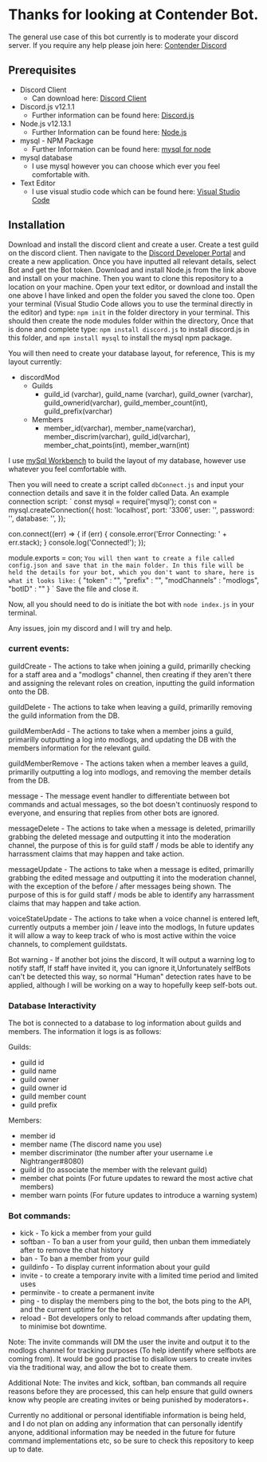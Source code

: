 # Thanks for looking at Contender Bot.
The general use case of this bot currently is to moderate your discord server. If you require any help please join here:
[Contender Discord](https://discord.gg/hyFApCR)

## Prerequisites
* Discord Client
  * Can download here: [Discord Client](https://discordapp.com/)
* Discord.js v12.1.1
  * Further information can be found here: [Discord.js](https://discord.js.org/#/)
* Node.js v12.13.1
  * Further Information can be found here: [Node.js](https://nodejs.org/en/)
* mysql - NPM Package
  * Further Information can be found here: [mysql for node](https://www.npmjs.com/package/mysql)
* mysql database
  * I use mysql however you can choose which ever you feel comfortable with.
* Text Editor
  * I use visual studio code which can be found here: [Visual Studio Code](https://code.visualstudio.com/)

## Installation
Download and install the discord client and create a user.
Create a test guild on the discord client.
Then navigate to the [Discord Developer Portal](https://discordapp.com/developers/applications) and create a new application.
Once you have inputted all relevant details, select Bot and get the Bot token.
Download and install Node.js from the link above and install on your machine.
Then you want to clone this repository to a location on your machine.
Open your text editor, or download and install the one above I have linked and open the folder you saved the clone too.
Open your terminal (Visual Studio Code allows you to use the terminal directly in the editor) and type:
`npm init` in the folder directory in your terminal.
This should then create the node modules folder within the directory, Once that is done and complete type:
`npm install discord.js` to install discord.js in this folder, and `npm install mysql` to install the mysql npm package.

You will then need to create your database layout, for reference, This is my layout currently:
- discordMod
  - Guilds
    - guild_id (varchar), guild_name (varchar), guild_owner (varchar), guild_ownerid(varchar), guild_member_count(int), guild_prefix(varchar)
  - Members
    - member_id(varchar), member_name(varchar), member_discrim(varchar), guild_id(varchar), member_chat_points(int), member_warn(int)

I use [mySql Workbench](https://www.mysql.com/products/workbench/) to build the layout of my database, however use whatever you feel comfortable with.

Then you will need to create a script called `dbConnect.js` and input your connection details and save it in the folder called Data.
An example connection script:
`
const mysql = require('mysql');
const con = mysql.createConnection({
  host: 'localhost',
  port: '3306',
  user: '<username>',
  password: '<password>',
  database: '<databaseName>',
});

con.connect((err) => {
  if (err) {
    console.error('Error Connecting: ' + err.stack);
  }
  console.log('Connected!');
});

module.exports = con;
`
You will then want to create a file called config.json and save that in the main folder. In this file will be held the details for your bot, which you don't want to share, here is what it looks like:
`
{
    "token" : "<Your bot token>",
    "prefix" : "<your prefix>",
    "modChannels" : "modlogs",
    "botID" : "<your bots ID>"
}
`
Save the file and close it.

Now, all you should need to do is initiate the bot with `node index.js` in your terminal.

Any issues, join my discord and I will try and help.

### current events:

guildCreate - The actions to take when joining a guild, primarilly checking for a staff area and a "modlogs" channel, 
then creating if they aren't there and assigning the relevant roles on creation, inputting the guild information onto the DB.

guildDelete - The actions to take when leaving a guild, primarilly removing the guild information from the DB.

guildMemberAdd - The actions to take when a member joins a guild, primarilly outputting a log into modlogs, and updating the DB with
the members information for the relevant guild.

guildMemberRemove - The actions taken when a member leaves a guild, primarilly outputting a log into modlogs, and removing the member
details from the DB.

message - The message event handler to differentiate between bot commands and actual messages, so the bot doesn't continuosly respond to
everyone, and ensuring that replies from other bots are ignored.

messageDelete - The actions to take when a message is deleted, primarilly grabbing the deleted message and outputting it into the moderation channel, the purpose of this is for guild staff / mods be able to identify any harrassment claims that may happen and take action.

messageUpdate - The actions to take when a message is edited, primarilly grabbing the edited message and outputting it into the moderation channel, with the exception of the before / after messages being shown. The purpose of this is for guild staff / mods be able to identify any harrassment claims that may happen and take action.

voiceStateUpdate - The actions to take when a voice channel is entered left, currently outputs a member join / leave into the modlogs, In future updates it will allow a way to keep track of who is most active within the voice channels, to complement guildstats.

Bot warning - If another bot joins the discord, It will output a warning log to notify staff, If staff have invited it, you can ignore it,Unfortunately selfBots can't be detected this way, so normal "Human" detection rates have to be applied, although I will be working on a way to hopefully keep self-bots out.

### Database Interactivity

The bot is connected to a database to log information about guilds and members. The information it logs is as follows:

Guilds: 
* guild id
* guild name
* guild owner
* guild owner id
* guild member count
* guild prefix

Members:
* member id
* member name (The discord name you use)
* member discriminator (the number after your username i.e Nightranger#8080)
* guild id (to associate the member with the relevant guild)
* member chat points (For future updates to reward the most active chat members)
* member warn points (For future updates to introduce a warning system)

### Bot commands:

* kick - To kick a member from your guild
* softban - To ban a user from your guild, then unban them immediately after to remove the chat history 
* ban - To ban a member from your guild
* guildinfo - To display current information about your guild
* invite - to create a temporary invite with a limited time period and limited uses
* perminvite - to create a permanent invite
* ping - to display the members ping to the bot, the bots ping to the API, and the current uptime for the bot
* reload - Bot developers only to reload commands after updating them, to minimise bot downtime.

Note: The invite commands will DM the user the invite and output it to the modlogs channel for tracking purposes (To help identify where selfbots are coming from).
It would be good practise to disallow users to create invites via the traditional way, and allow the bot to create them.

Additional Note: The invites and kick, softban, ban commands all require reasons before they are processed, this can help ensure that guild owners know why people are
creating invites or being punished by moderators+.

Currently no additional or personal identifiable information is being held, and I do not plan on adding any information that can personally identify anyone, additional 
information may be needed in the future for future command implementations etc, so be sure to check this repository to keep up to date.
